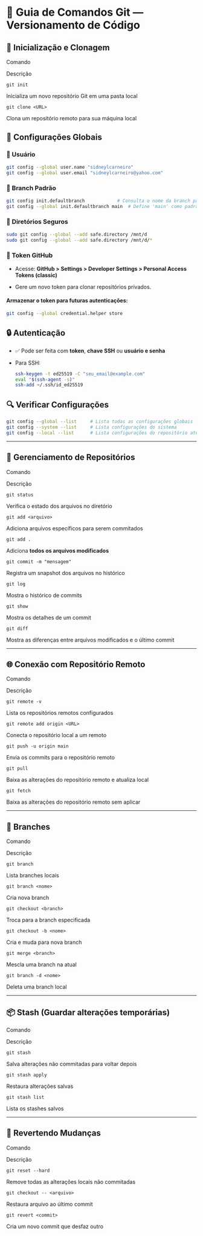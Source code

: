 # 📘 Guia de Comandos Git — Versionamento de Código

## 🔧 Inicialização e Clonagem

Comando

Descrição

`git init`

Inicializa um novo repositório Git em uma pasta local

`git clone <URL>`

Clona um repositório remoto para sua máquina local

## 🧩 Configurações Globais

### 👤 Usuário

```bash
git config --global user.name "sidneylcarneiro"
git config --global user.email "sidneylcarneiro@yahoo.com"

```

### 🌿 Branch Padrão

```bash
git config init.defaultbranch            # Consulta o nome da branch padrão
git config --global init.defaultbranch main  # Define 'main' como padrão

```

### 🔐 Diretórios Seguros

```bash
sudo git config --global --add safe.directory /mnt/d
sudo git config --global --add safe.directory /mnt/d/*

```

### 🪪 Token GitHub

-   Acesse: **GitHub > Settings > Developer Settings > Personal Access Tokens (classic)**
    
-   Gere um novo token para clonar repositórios privados.
    

#### Armazenar o token para futuras autenticações:

```bash
git config --global credential.helper store

```

## 🔒 Autenticação

-   ✅ Pode ser feita com **token**, **chave SSH** ou **usuário e senha**
    
-   Para SSH:
    
    ```bash
    ssh-keygen -t ed25519 -C "seu_email@example.com"
    eval "$(ssh-agent -s)"
    ssh-add ~/.ssh/id_ed25519
    
    ```
    

## 🔍 Verificar Configurações

```bash
git config --global --list     # Lista todas as configurações globais
git config --system --list     # Lista configurações do sistema
git config --local --list      # Lista configurações do repositório atual

```

----------

## 📌 Gerenciamento de Repositórios

Comando

Descrição

`git status`

Verifica o estado dos arquivos no diretório

`git add <arquivo>`

Adiciona arquivos específicos para serem commitados

`git add .`

Adiciona **todos os arquivos modificados**

`git commit -m "mensagem"`

Registra um snapshot dos arquivos no histórico

`git log`

Mostra o histórico de commits

`git show`

Mostra os detalhes de um commit

`git diff`

Mostra as diferenças entre arquivos modificados e o último commit

----------

## 🌐 Conexão com Repositório Remoto

Comando

Descrição

`git remote -v`

Lista os repositórios remotos configurados

`git remote add origin <URL>`

Conecta o repositório local a um remoto

`git push -u origin main`

Envia os commits para o repositório remoto

`git pull`

Baixa as alterações do repositório remoto e atualiza local

`git fetch`

Baixa as alterações do repositório remoto sem aplicar

----------

## 🔁 Branches

Comando

Descrição

`git branch`

Lista branches locais

`git branch <nome>`

Cria nova branch

`git checkout <branch>`

Troca para a branch especificada

`git checkout -b <nome>`

Cria e muda para nova branch

`git merge <branch>`

Mescla uma branch na atual

`git branch -d <nome>`

Deleta uma branch local

----------

## 📦 Stash (Guardar alterações temporárias)

Comando

Descrição

`git stash`

Salva alterações não commitadas para voltar depois

`git stash apply`

Restaura alterações salvas

`git stash list`

Lista os stashes salvos

----------

## 🧹 Revertendo Mudanças

Comando

Descrição

`git reset --hard`

Remove todas as alterações locais não commitadas

`git checkout -- <arquivo>`

Restaura arquivo ao último commit

`git revert <commit>`

Cria um novo commit que desfaz outro
